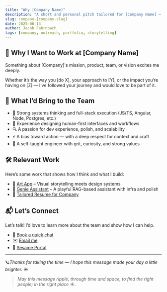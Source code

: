 ```yaml
---
title: "Why [Company Name]"
description: "A short and personal pitch tailored for [Company Name] — showing why I’m excited and how I can help."
slug: company-[company-slug]
date: 2025-06-13
author: Jacob Fahrnbach
tags: [company, outreach, portfolio, storytelling]
---
```


## 💼 Why I Want to Work at [Company Name]

Something about [Company]'s mission, product, team, or vision excites me deeply.

Whether it’s the way you [do X], your approach to [Y], or the impact you’re having on [Z] — I’ve followed your journey and would love to be part of it.

## 🚀 What I’d Bring to the Team

- 🎯 Strong systems thinking and full-stack execution (JS/TS, Angular, Node, Postgres, etc.)
- 🧠 Experience designing human-first interfaces and workflows  
- 🔍 A passion for dev experience, polish, and scalability  
- ⚡ A bias toward action — with a deep respect for context and craft  
- 🤝 A self-taught engineer with grit, curiosity, and strong values

## 🛠️ Relevant Work

Here’s some work that shows how I think and what I build:

- 🎨 [Art App](https://art.fahrnbach.one) – Visual storytelling meets design systems  
- 🤖 [Genie Assistant](https://fahrnbach.one#contact) – A playful RAG-based assistant with infra and polish  
- 📇 [Tailored Resume for Company](https://resume.fahrnbach.one/[company-name].pdf)

## 📬 Let’s Connect

Let’s talk! I’d love to learn more about the team and show how I can help.

- 📅 [Book a quick chat](https://calendly.com/fahrnbach/hello)
- ✉️ [Email me](mailto:jacob@fahrnbach.one)
- 🔑 [Sesame Portal](https://sesame.fahrnbach.one/[company-name])

---

🪐*Thanks for taking the time — I hope this message made your day a little brighter.* ☀️
>*May this message ripple;
through time and space, 
to find the right people;
in the right place* ☀️.
